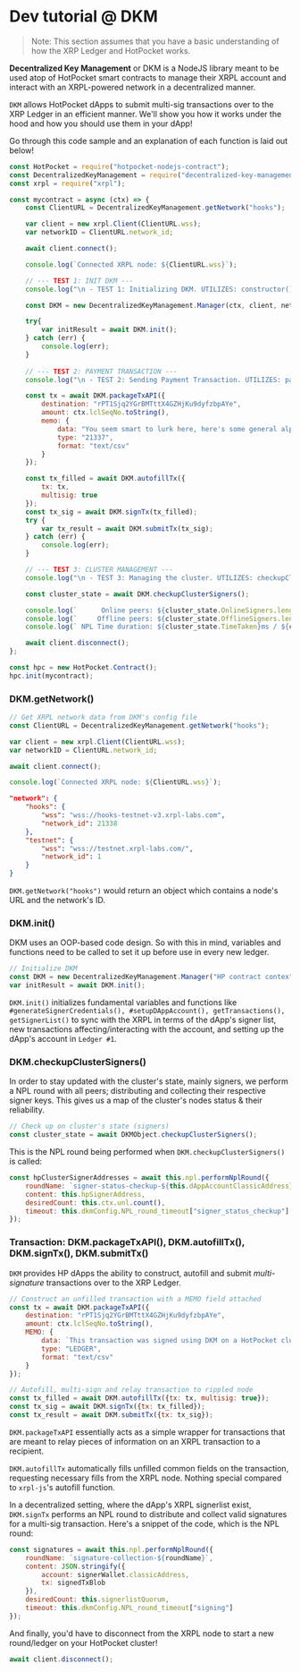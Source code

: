 # Dev tutorial @ DKM 

> Note: This section assumes that you have a basic understanding of how the XRP Ledger and HotPocket works.

**Decentralized Key Management** or DKM is a NodeJS library meant to be used atop of HotPocket smart contracts to manage their XRPL account and interact with an XRPL-powered network in a decentralized manner.

`DKM` allows HotPocket dApps to submit multi-sig transactions over to the XRP Ledger in an efficient manner. We'll show you how it works under the hood and how you should use them in your dApp!

Go through this code sample and an explanation of each function is laid out below!

```js
const HotPocket = require("hotpocket-nodejs-contract");
const DecentralizedKeyManagement = require("decentralized-key-management");
const xrpl = require("xrpl");

const mycontract = async (ctx) => {
    const ClientURL = DecentralizedKeyManagement.getNetwork("hooks");

    var client = new xrpl.Client(ClientURL.wss);
    var networkID = ClientURL.network_id;

    await client.connect();

    console.log(`Connected XRPL node: ${ClientURL.wss}`);

    // --- TEST 1: INIT DKM ---
    console.log("\n - TEST 1: Initializing DKM. UTILIZES: constructor(), init()");

    const DKM = new DecentralizedKeyManagement.Manager(ctx, client, networkID);

    try{
        var initResult = await DKM.init();
    } catch (err) {
        console.log(err);
    }
   
    // --- TEST 2: PAYMENT TRANSACTION ---
    console.log("\n - TEST 2: Sending Payment Transaction. UTILIZES: packageTxAPI(), autofillTx(), signTx(), submitTx()");

    const tx = await DKM.packageTxAPI({
        destination: "rPT1Sjq2YGrBMTttX4GZHjKu9dyfzbpAYe",
        amount: ctx.lclSeqNo.toString(),
        memo: {
            data: "You seem smart to lurk here, here's some general alpha: Hooks & Evernode will change the entire game. Do R&D and network well.",
            type: "21337",
            format: "text/csv"
        }
    });

    const tx_filled = await DKM.autofillTx({
        tx: tx,
        multisig: true
    });
    const tx_sig = await DKM.signTx(tx_filled);
    try {
        var tx_result = await DKM.submitTx(tx_sig);
    } catch (err) {
        console.log(err);
    }

    // --- TEST 3: CLUSTER MANAGEMENT ---
    console.log("\n - TEST 3: Managing the cluster. UTILIZES: checkupClusterSigners(), addSignerKey(), removeSignerKey()");

    const cluster_state = await DKM.checkupClusterSigners();

    console.log(`      Online peers: ${cluster_state.OnlineSigners.length}`);
    console.log(`     Offline peers: ${cluster_state.OfflineSigners.length}`);
    console.log(` NPL Time duration: ${cluster_state.TimeTaken}ms / ${cluster_state.Timeout}ms`);

    await client.disconnect();
};

const hpc = new HotPocket.Contract();
hpc.init(mycontract);
```

### DKM.getNetwork()

```js
// Get XRPL network data from DKM's config file
const ClientURL = DecentralizedKeyManagement.getNetwork("hooks");

var client = new xrpl.Client(ClientURL.wss);
var networkID = ClientURL.network_id;

await client.connect();

console.log(`Connected XRPL node: ${ClientURL.wss}`);
```

```json
"network": {
    "hooks": {
        "wss": "wss://hooks-testnet-v3.xrpl-labs.com",
        "network_id": 21338
    },
    "testnet": {
        "wss": "wss://testnet.xrpl-labs.com/",
        "network_id": 1
    }
}
```

`DKM.getNetwork("hooks")` would return an object which contains a node's URL and the network's ID.

### DKM.init()

DKM uses an OOP-based code design. So with this in mind, variables and functions need to be called to set it up before use in every new ledger.

```js
// Initialize DKM
const DKM = new DecentralizedKeyManagement.Manager("HP contract contex", "XRPL client node URL", "XRPL network ID");
var initResult = await DKM.init();
```

`DKM.init()` initializes fundamental variables and functions like `#generateSignerCredentials(), #setupDAppAccount(), getTransactions(), getSignerList()` to sync with the XRPL in terms of the dApp's signer list, new transactions affecting/interacting with the account, and setting up the dApp's account in `Ledger #1`.

### DKM.checkupClusterSigners()

In order to stay updated with the cluster's state, mainly signers, we perform a NPL round with all peers; distributing and collecting their respective signer keys. This gives us a map of the cluster's nodes status & their reliability.

```js
// Check up on cluster's state (signers)
const cluster_state = await DKMObject.checkupClusterSigners();
```

This is the NPL round being performed when `DKM.checkupClusterSigners()` is called:

```js
const hpClusterSignerAddresses = await this.npl.performNplRound({
	roundName: `signer-status-checkup-${this.dAppAccountClassicAddress}`,
	content: this.hpSignerAddress,
	desiredCount: this.ctx.unl.count(),
	timeout: this.dkmConfig.NPL_round_timeout["signer_status_checkup"]
});
```

### Transaction: DKM.packageTxAPI(), DKM.autofillTx(), DKM.signTx(), DKM.submitTx()

`DKM` provides HP dApps the ability to construct, autofill and submit *multi-signature* transactions over to the XRP Ledger.

```js
// Construct an unfilled transaction with a MEMO field attached
const tx = await DKM.packageTxAPI({
    destination: "rPT1Sjq2YGrBMTttX4GZHjKu9dyfzbpAYe",
    amount: ctx.lclSeqNo.toString(),
    MEMO: {
        data: `This transaction was signed using DKM on a HotPocket cluster in Ledger ${ctx.lclSeqNo} !`,
        type: "LEDGER",
        format: "text/csv"
    }
});

// Autofill, multi-sign and relay transaction to rippled node
const tx_filled = await DKM.autofillTx({tx: tx, multisig: true});
const tx_sig = await DKM.signTx({tx: tx_filled});
const tx_result = await DKM.submitTx({tx: tx_sig});
```

`DKM.packageTxAPI` essentially acts as a simple wrapper for transactions that are meant to relay pieces of information on an XRPL transaction to a recipient.

`DKM.autofillTx` automatically fills unfilled common fields on the transaction, requesting necessary fills from the XRPL node. Nothing special compared to `xrpl-js`'s autofill function.

In a decentralized setting, where the dApp's XRPL signerlist exist, `DKM.signTx` performs an NPL round to distribute and collect valid signatures for a multi-sig transaction. Here's a snippet of the code, which is the NPL round:

```js
const signatures = await this.npl.performNplRound({
	roundName: `signature-collection-${roundName}`,
	content: JSON.stringify({
		account: signerWallet.classicAddress,
		tx: signedTxBlob
	}),
	desiredCount: this.signerlistQuorum,
	timeout: this.dkmConfig.NPL_round_timeout["signing"]
});
```

And finally, you'd have to disconnect from the XRPL node to start a new round/ledger on your HotPocket cluster!

```js
await client.disconnect();
```